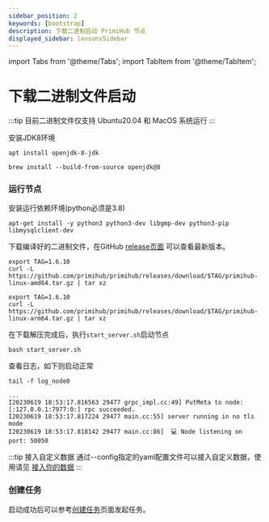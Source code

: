 ```yaml
---
sidebar_position: 2
keywords: [bootstrap]
description: 下载二进制启动 PrimiHub 节点
displayed_sidebar: lensonsSidebar
---
```


import Tabs from '@theme/Tabs';
import TabItem from '@theme/TabItem';

# 下载二进制文件启动

:::tip
目前二进制文件仅支持 Ubuntu20.04 和 MacOS 系统运行
:::

安装JDK8环境

<Tabs>
  <TabItem value="Ubuntu">

  ```shell
  apt install openjdk-8-jdk
  ```
  </TabItem>
  <TabItem value="MacOS">

  ```shell
  brew install --build-from-source openjdk@8
  ```
  </TabItem>
</Tabs>

<!-- 下载`Meta service`安装包启动
```bash
wget https://primihub.oss-cn-beijing.aliyuncs.com/tools/meta_service.tar.gz
tar -zxf meta_service.tar.gz
cd meta_service
bash run.sh
``` -->

### 运行节点

安装运行依赖环境(python必须是3.8)

```shell
apt-get install -y python3 python3-dev libgmp-dev python3-pip libmysqlclient-dev
```

下载编译好的二进制文件，在GitHub [release页面](https://github.com/primihub/primihub/releases) 可以查看最新版本。

<Tabs>
<TabItem value="AMD64">

```shell
export TAG=1.6.10
curl -L https://github.com/primihub/primihub/releases/download/$TAG/primihub-linux-amd64.tar.gz | tar xz
```

</TabItem>
<TabItem value="ARM64">

```shell
export TAG=1.6.10
curl -L https://github.com/primihub/primihub/releases/download/$TAG/primihub-linux-arm64.tar.gz | tar xz
```
</TabItem>
</Tabs>

在下载解压完成后，执行`start_server.sh`启动节点

```shell
bash start_server.sh
```

查看日志，如下则启动正常

```shell
tail -f log_node0
```

```shell
...
I20230619 18:53:17.816563 29477 grpc_impl.cc:49] PutMeta to node: [:127.0.0.1:7977:0:] rpc succeeded.
I20230619 18:53:17.817224 29477 main.cc:55] server running in no tls mode
I20230619 18:53:17.818142 29477 main.cc:86]  💻 Node listening on port: 50050
```

:::tip 接入自定义数据
通过--config指定的yaml配置文件可以接入自定义数据，使用请见 [接入你的数据](./connect-datasource)
:::

### 创建任务

启动成功后可以参考[创建任务](https://docs.primihub.com/docs/category/%E5%88%9B%E5%BB%BA%E4%BB%BB%E5%8A%A1)页面发起任务。
